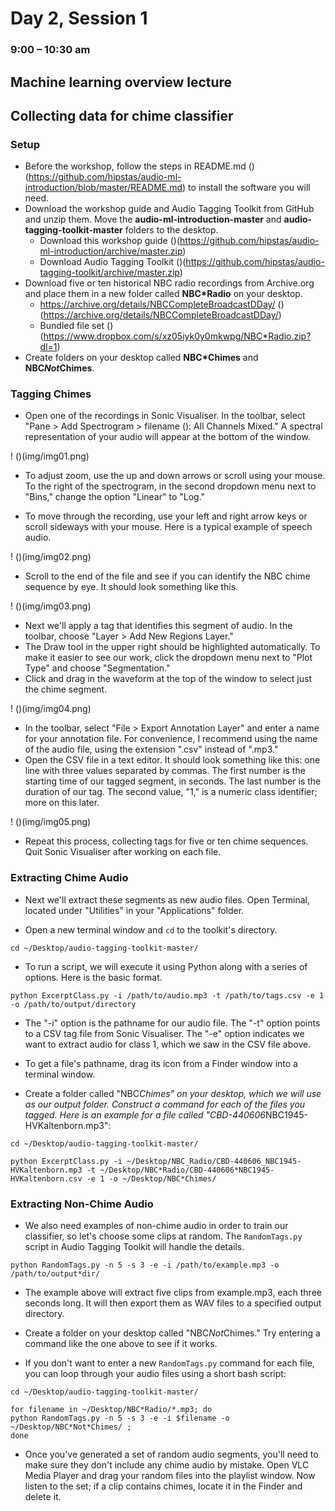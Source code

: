 # Day 2, Session 1
### 9:00 – 10:30 am

## Machine learning overview lecture
## Collecting data for chime classifier

### Setup

- Before the workshop, follow the steps in README.md ()(https://github.com/hipstas/audio-ml-introduction/blob/master/README.md) to install the software you will need.
- Download the workshop guide and Audio Tagging Toolkit from GitHub and unzip them. Move the **audio-ml-introduction-master** and **audio-tagging-toolkit-master** folders to the desktop.
  - Download this workshop guide ()(https://github.com/hipstas/audio-ml-introduction/archive/master.zip)
  - Download Audio Tagging Toolkit ()(https://github.com/hipstas/audio-tagging-toolkit/archive/master.zip)
- Download five or ten historical NBC radio recordings from Archive.org and place them in a new folder called **NBC*Radio** on your desktop.
  - https://archive.org/details/NBCCompleteBroadcastDDay/ ()(https://archive.org/details/NBCCompleteBroadcastDDay/)
  - Bundled file set ()(https://www.dropbox.com/s/xz05iyk0y0mkwpg/NBC*Radio.zip?dl=1)
- Create folders on your desktop called **NBC*Chimes** and **NBC*Not*Chimes**.

### Tagging Chimes

- Open one of the recordings in Sonic Visualiser. In the toolbar, select "Pane > Add Spectrogram > filename (): All Channels Mixed." A spectral representation of your audio will appear at the bottom of the window.

! ()(img/img01.png)

- To adjust zoom, use the up and down arrows or scroll using your mouse. To the right of the spectrogram, in the second dropdown menu next to "Bins," change the option "Linear" to "Log."

- To move through the recording, use your left and right arrow keys or scroll sideways with your mouse. Here is a typical example of speech audio.

! ()(img/img02.png)

- Scroll to the end of the file and see if you can identify the NBC chime sequence by eye. It should look something like this.

! ()(img/img03.png)

- Next we'll apply a tag that identifies this segment of audio. In the toolbar, choose "Layer > Add New Regions Layer."
- The Draw tool in the upper right should be highlighted automatically. To make it easier to see our work, click the dropdown menu next to "Plot Type" and choose "Segmentation."
- Click and drag in the waveform at the top of the window to select just the chime segment.

! ()(img/img04.png)

- In the toolbar, select "File > Export Annotation Layer" and enter a name for your annotation file. For convenience, I recommend using the name of the audio file, using the extension ".csv" instead of ".mp3."
- Open the CSV file in a text editor. It should look something like this: one line with three values separated by commas. The first number is the starting time of our tagged segment, in seconds. The last number is the duration of our tag. The second value, "1," is a numeric class identifier; more on this later.

! ()(img/img05.png)

- Repeat this process, collecting tags for five or ten chime sequences. Quit Sonic Visualiser after working on each file.


### Extracting Chime Audio

- Next we'll extract these segments as new audio files. Open Terminal, located under "Utilities" in your "Applications" folder.

- Open a new terminal window and `cd` to the toolkit's directory.

```
cd ~/Desktop/audio-tagging-toolkit-master/
```

- To run a script, we will execute it using Python along with a series of options. Here is the basic format.

```
python ExcerptClass.py -i /path/to/audio.mp3 -t /path/to/tags.csv -e 1 -o /path/to/output/directory
```

- The "-i" option is the pathname for our audio file. The "-t" option points to a CSV tag file from Sonic Visualiser. The "-e" option indicates we want to extract audio for class 1, which we saw in the CSV file above.

- To get a file's pathname, drag its icon from a Finder window into a terminal window.

- Create a folder called "NBC*Chimes" on your desktop, which we will use as our output folder. Construct a command for each of the files you tagged. Here is an example for a file called "CBD-440606*NBC1945-HVKaltenborn.mp3":

```
cd ~/Desktop/audio-tagging-toolkit-master/

python ExcerptClass.py -i ~/Desktop/NBC_Radio/CBD-440606_NBC1945-HVKaltenborn.mp3 -t ~/Desktop/NBC*Radio/CBD-440606*NBC1945-HVKaltenborn.csv -e 1 -o ~/Desktop/NBC*Chimes/
```


### Extracting Non-Chime Audio

- We also need examples of non-chime audio in order to train our classifier, so let's choose some clips at random. The `RandomTags.py` script in Audio Tagging Toolkit will handle the details.

```
python RandomTags.py -n 5 -s 3 -e -i /path/to/example.mp3 -o /path/to/output*dir/
```
- The example above will extract five clips from example.mp3, each three seconds long. It will then export them as WAV files to a specified output directory.

- Create a folder on your desktop called "NBC*Not*Chimes." Try entering a command like the one above to see if it works.

- If you don't want to enter a new `RandomTags.py` command for each file, you can loop through your audio files using a short bash script:

```
cd ~/Desktop/audio-tagging-toolkit-master/

for filename in ~/Desktop/NBC*Radio/*.mp3; do
python RandomTags.py -n 5 -s 3 -e -i $filename -o ~/Desktop/NBC*Not*Chimes/ ;
done
```

- Once you've generated a set of random audio segments, you'll need to make sure they don't include any chime audio by mistake. Open VLC Media Player and drag your random files into the playlist window. Now listen to the set; if a clip contains chimes, locate it in the Finder and delete it.


